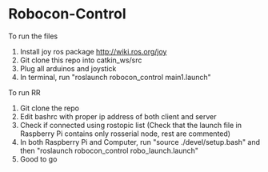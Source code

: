 # Robocon-Control

To run the files
1. Install joy ros package http://wiki.ros.org/joy
2. Git clone this repo into catkin_ws/src
3. Plug all arduinos and joystick
4. In terminal, run "roslaunch robocon_control main1.launch"


To run RR 
1. Git clone the repo
2. Edit bashrc with proper ip address of both client and server
3. Check if connected using rostopic list
(Check that the launch file in Raspberry Pi contains only rosserial node, rest are commented)
4. In both Raspberry Pi and Computer, run "source ./devel/setup.bash" and then
"roslaunch robocon_control robo_launch.launch"
5. Good to go